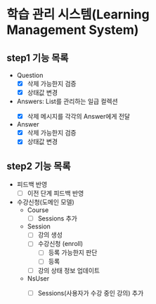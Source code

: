 # 학습 관리 시스템(Learning Management System)

## step1 기능 목록

* Question
    * [X] 삭제 가능한지 검증
    * [X] 상태값 변경
* Answers: List<Answer>를 관리하는 일급 컬렉션
    * [X] 삭제 메시지를 각각의 Answer에게 전달
* Answer
    * [X] 삭제 가능한지 검증
    * [X] 상태값 변경

## step2 기능 목록

* 피드백 반영
    * [ ] 이전 단계 피드백 반영
* 수강신청(도메인 모델)
    * Course
        * [ ] Sessions 추가
    * Session
        * [ ] 강의 생성
        * [ ] 수강신청 (enroll)
            * [ ] 등록 가능한지 판단
            * [ ] 등록
        * [ ] 강의 상태 정보 업데이트
    * NsUser
        * [ ] Sessions(사용자가 수강 중인 강의) 추가
      